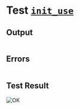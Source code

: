 # Test [`init_use`](../doc/tests/statement_usage.md#L364)

## Output

```,plain
```

## Errors

```,plain
```

## Test Result

![OK](../doc/tests/.test/init_use.png)
